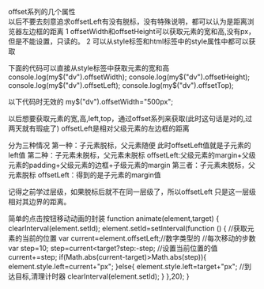 offset系列的几个属性   
以后不要去刻意追求offsetLeft有没有脱标，没有特殊说明，都可以认为是距离浏览器左边框的距离
1 offsetWidth和offsetHeight可以获取元素的宽和高,没有px，但是不能设置，只读的。
 2 可以从style标签和html标签中的style属性中都可以获取
       
下面的代码可以直接从style标签中获取元素的宽和高
console.log(my$("dv").offsetWidth);
console.log(my$("dv").offsetHeight);
console.log(my$("dv").offsetLeft);
console.log(my$("dv").offsetTop);
        
以下代码时无效的
my$("dv").offsetWidth="500px";
        
以后想要获取元素的宽,高,left,top，通过offset系列来获取(此时这句话是对的,过两天就有瑕疵了)
offsetLeft是相对父级元素的左边框的距离

分为三种情况
第一种：子元素脱标，父元素随便
此时offsetLeft值就是子元素的left值
第二种：子元素未脱标，父元素未脱标
offsetLeft:父级元素的margin+父级元素的padding+父级元素的边框+子级元素的margin
第三者：子元素未脱标，父元素脱标
offsetLeft：得到的是子元素的margin值

记得之前学过层级，如果脱标后就不在同一层级了，所以offsetLeft 只是这一层级相对其边界的距离。

简单的点击按钮移动动画的封装
 function animate(element,target) {
        clearInterval(element.setId);
        element.setId=setInterval(function () {
            //获取元素的当前的位置
            var current=element.offsetLeft;//数字类型的
            //每次移动的步数
            var step=10;
            step=current<target?step:-step;
            //设置当前位置的值
            current+=step;
            if(Math.abs(current-target)>Math.abs(step)){
                element.style.left=current+"px";
            }else{
                element.style.left=target+"px";
                //到达目标,清理计时器
                clearInterval(element.setId);
            }
        },20);
    }